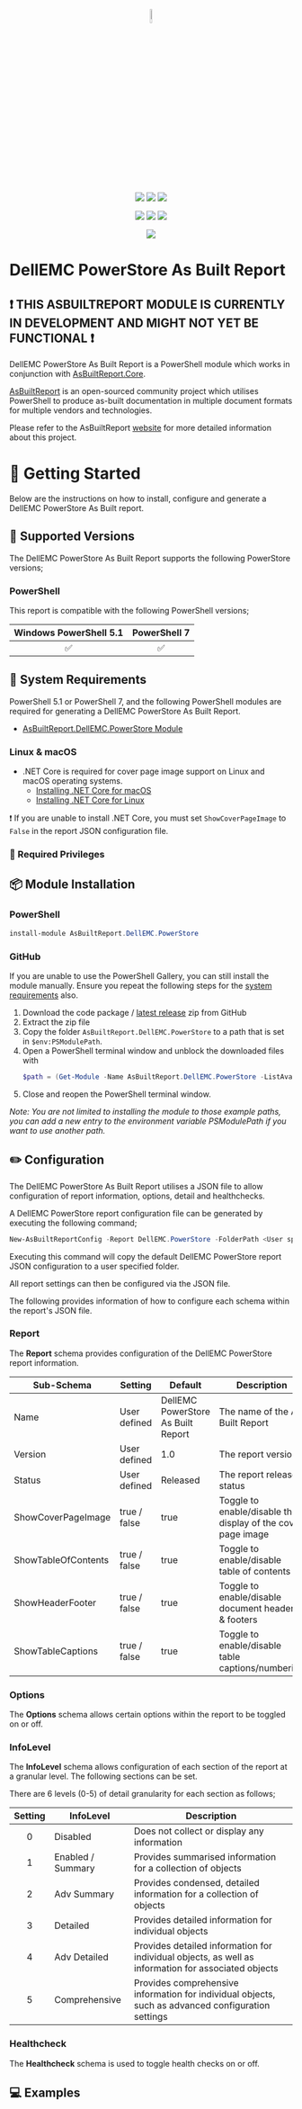 <!-- ********** DO NOT EDIT THESE LINKS ********** -->
<p align="center">
    <a href="https://www.asbuiltreport.com/" alt="AsBuiltReport"></a>
            <img src='https://raw.githubusercontent.com/AsBuiltReport/AsBuiltReport/master/AsBuiltReport.png' width="8%" height="8%" /></a>
</p>
<p align="center">
    <a href="https://www.powershellgallery.com/packages/AsBuiltReport.DellEMC.PowerStore/" alt="PowerShell Gallery Version">
        <img src="https://img.shields.io/powershellgallery/v/AsBuiltReport.DellEMC.PowerStore.svg" /></a>
    <a href="https://www.powershellgallery.com/packages/AsBuiltReport.DellEMC.PowerStore/" alt="PS Gallery Downloads">
        <img src="https://img.shields.io/powershellgallery/dt/AsBuiltReport.DellEMC.PowerStore.svg" /></a>
    <a href="https://www.powershellgallery.com/packages/AsBuiltReport.DellEMC.PowerStore/" alt="PS Platform">
        <img src="https://img.shields.io/powershellgallery/p/AsBuiltReport.DellEMC.PowerStore.svg" /></a>
</p>
<p align="center">
    <a href="https://github.com/AsBuiltReport/AsBuiltReport.DellEMC.PowerStore/graphs/commit-activity" alt="GitHub Last Commit">
        <img src="https://img.shields.io/github/last-commit/AsBuiltReport/AsBuiltReport.DellEMC.PowerStore/master.svg" /></a>
    <a href="https://raw.githubusercontent.com/AsBuiltReport/AsBuiltReport.DellEMC.PowerStore/master/LICENSE" alt="GitHub License">
        <img src="https://img.shields.io/github/license/AsBuiltReport/AsBuiltReport.DellEMC.PowerStore.svg" /></a>
    <a href="https://github.com/AsBuiltReport/AsBuiltReport.DellEMC.PowerStore/graphs/contributors" alt="GitHub Contributors">
        <img src="https://img.shields.io/github/contributors/AsBuiltReport/AsBuiltReport.DellEMC.PowerStore.svg"/></a>
</p>
<p align="center">
    <a href="https://twitter.com/AsBuiltReport" alt="Twitter">
            <img src="https://img.shields.io/twitter/follow/AsBuiltReport.svg?style=social"/></a>
</p>
<!-- ********** DO NOT EDIT THESE LINKS ********** -->

# DellEMC PowerStore As Built Report

## :exclamation: THIS ASBUILTREPORT MODULE IS CURRENTLY IN DEVELOPMENT AND MIGHT NOT YET BE FUNCTIONAL :exclamation:

DellEMC PowerStore As Built Report is a PowerShell module which works in conjunction with [AsBuiltReport.Core](https://github.com/AsBuiltReport/AsBuiltReport.Core).

[AsBuiltReport](https://github.com/AsBuiltReport/AsBuiltReport) is an open-sourced community project which utilises PowerShell to produce as-built documentation in multiple document formats for multiple vendors and technologies.

Please refer to the AsBuiltReport [website](https://www.asbuiltreport.com) for more detailed information about this project.

# :beginner: Getting Started
Below are the instructions on how to install, configure and generate a DellEMC PowerStore As Built report.

## :floppy_disk: Supported Versions
<!-- ********** Update supported PowerStore versions ********** -->
The DellEMC PowerStore As Built Report supports the following PowerStore versions;

### PowerShell
This report is compatible with the following PowerShell versions;

<!-- ********** Update supported PowerShell versions ********** -->
| Windows PowerShell 5.1 |     PowerShell 7    |
|:----------------------:|:--------------------:|
|   :white_check_mark:   | :white_check_mark: |
## :wrench: System Requirements
<!-- ********** Update system requirements ********** -->
PowerShell 5.1 or PowerShell 7, and the following PowerShell modules are required for generating a DellEMC PowerStore As Built Report.

- [AsBuiltReport.DellEMC.PowerStore Module](https://www.powershellgallery.com/packages/AsBuiltReport.DellEMC.PowerStore/)

### Linux & macOS
* .NET Core is required for cover page image support on Linux and macOS operating systems.
    * [Installing .NET Core for macOS](https://docs.microsoft.com/en-us/dotnet/core/install/macos)
    * [Installing .NET Core for Linux](https://docs.microsoft.com/en-us/dotnet/core/install/linux)

❗ If you are unable to install .NET Core, you must set `ShowCoverPageImage` to `False` in the report JSON configuration file.
### :closed_lock_with_key: Required Privileges
<!-- ********** Define required privileges ********** -->
<!-- ********** Try to follow best practices to define least privileges ********** -->

## :package: Module Installation

### PowerShell
<!-- ********** Add installation for any additional PowerShell module(s) ********** -->
```powershell
install-module AsBuiltReport.DellEMC.PowerStore
```

### GitHub
If you are unable to use the PowerShell Gallery, you can still install the module manually. Ensure you repeat the following steps for the [system requirements](https://github.com/AsBuiltReport/AsBuiltReport.DellEMC.PowerStore#wrench-system-requirements) also.

1. Download the code package / [latest release](https://github.com/AsBuiltReport/AsBuiltReport.DellEMC.PowerStore/releases/latest) zip from GitHub
2. Extract the zip file
3. Copy the folder `AsBuiltReport.DellEMC.PowerStore` to a path that is set in `$env:PSModulePath`.
4. Open a PowerShell terminal window and unblock the downloaded files with
    ```powershell
    $path = (Get-Module -Name AsBuiltReport.DellEMC.PowerStore -ListAvailable).ModuleBase; Unblock-File -Path $path\*.psd1; Unblock-File -Path $path\Src\Public\*.ps1; Unblock-File -Path $path\Src\Private\*.ps1
    ```
5. Close and reopen the PowerShell terminal window.

_Note: You are not limited to installing the module to those example paths, you can add a new entry to the environment variable PSModulePath if you want to use another path._

## :pencil2: Configuration

The DellEMC PowerStore As Built Report utilises a JSON file to allow configuration of report information, options, detail and healthchecks.

A DellEMC PowerStore report configuration file can be generated by executing the following command;
```powershell
New-AsBuiltReportConfig -Report DellEMC.PowerStore -FolderPath <User specified folder> -Filename <Optional>
```

Executing this command will copy the default DellEMC PowerStore report JSON configuration to a user specified folder.

All report settings can then be configured via the JSON file.

The following provides information of how to configure each schema within the report's JSON file.

<!-- ********** DO NOT CHANGE THE REPORT SCHEMA SETTINGS ********** -->
### Report
The **Report** schema provides configuration of the DellEMC PowerStore report information.

| Sub-Schema          | Setting      | Default                        | Description                                                  |
|---------------------|--------------|--------------------------------|--------------------------------------------------------------|
| Name                | User defined | DellEMC PowerStore As Built Report | The name of the As Built Report                              |
| Version             | User defined | 1.0                            | The report version                                           |
| Status              | User defined | Released                       | The report release status                                    |
| ShowCoverPageImage  | true / false | true                           | Toggle to enable/disable the display of the cover page image |
| ShowTableOfContents | true / false | true                           | Toggle to enable/disable table of contents                   |
| ShowHeaderFooter    | true / false | true                           | Toggle to enable/disable document headers & footers          |
| ShowTableCaptions   | true / false | true                           | Toggle to enable/disable table captions/numbering            |

### Options
The **Options** schema allows certain options within the report to be toggled on or off.

<!-- ********** Add/Remove the number of InfoLevels as required ********** -->
### InfoLevel
The **InfoLevel** schema allows configuration of each section of the report at a granular level. The following sections can be set.

There are 6 levels (0-5) of detail granularity for each section as follows;

| Setting | InfoLevel         | Description                                                                                                                                |
|:-------:|-------------------|--------------------------------------------------------------------------------------------------------------------------------------------|
|    0    | Disabled          | Does not collect or display any information                                                                                                |
|    1    | Enabled / Summary | Provides summarised information for a collection of objects                                                                                |
|    2    | Adv Summary       | Provides condensed, detailed information for a collection of objects                                                                       |
|    3    | Detailed          | Provides detailed information for individual objects                                                                                       |
|    4    | Adv Detailed      | Provides detailed information for individual objects, as well as information for associated objects                                        |
|    5    | Comprehensive     | Provides comprehensive information for individual objects, such as advanced configuration settings                                         |

### Healthcheck
The **Healthcheck** schema is used to toggle health checks on or off.

## :computer: Examples
<!-- ********** Add some examples. Use other AsBuiltReport modules as a guide. ********** -->

